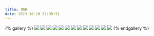 ```yaml
---
title: 相册
date: 2023-10-10 22:39:51
---
```


{% gallery %}
![](https://s2.loli.net/2023/10/10/aJZo3mrxV5nO6e7.jpg)
![](https://s2.loli.net/2023/10/10/3MqfGToKysCQ9mi.jpg)
![](https://s2.loli.net/2023/10/10/aHlPSGrAFKEDTLQ.jpg)
![](https://s2.loli.net/2023/10/10/yMfwp1XuFCIR25z.jpg)
![](https://s2.loli.net/2023/10/10/xCQcYwmuDfS6J59.jpg)
![](https://s2.loli.net/2023/10/10/DvUGxiJ1ZVz4L5w.jpg)
![](https://s2.loli.net/2023/10/10/IvYA21pxSCo5eaJ.jpg)
![](https://s2.loli.net/2023/10/10/sj2xCeRWVl6SpQ4.jpg)
![](https://s2.loli.net/2023/10/10/36gdJzHoim8BDj5.jpg)
![](https://s2.loli.net/2023/10/10/ura8iWcAFTNnHqx.jpg)
![](https://s2.loli.net/2023/10/10/CY517WRatdfB8h6.jpg)
![](https://s2.loli.net/2023/10/10/F9SmA5tJsDyeWpL.jpg)
![](https://s2.loli.net/2023/10/10/yBVSZpxNH9EDUJz.jpg)
{% endgallery %}